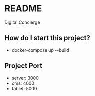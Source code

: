 # README #
Digital Concierge
 
## How do I start this project? ##
* docker-compose up --build

## Project Port ##
* server: 3000
* cms: 4000
* tablet: 5000

